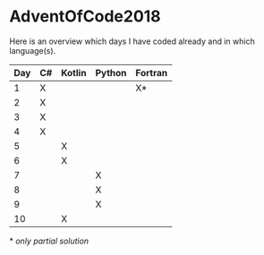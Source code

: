 # AdventOfCode2018
Here is an overview which days I have coded already and in which language(s).

| Day | C# | Kotlin | Python | Fortran |
|-----|----|--------|--------|---------|
| 1   | X  |        |        | X*      |
| 2   | X  |        |        |         |
| 3   | X  |        |        |         |
| 4   | X  |        |        |         |
| 5   |    | X      |        |         |
| 6   |    | X      |        |         |
| 7   |    |        | X      |         |
| 8   |    |        | X      |         |
| 9   |    |        | X      |         |
| 10  |    | X      |        |         |

\* _only partial solution_ 